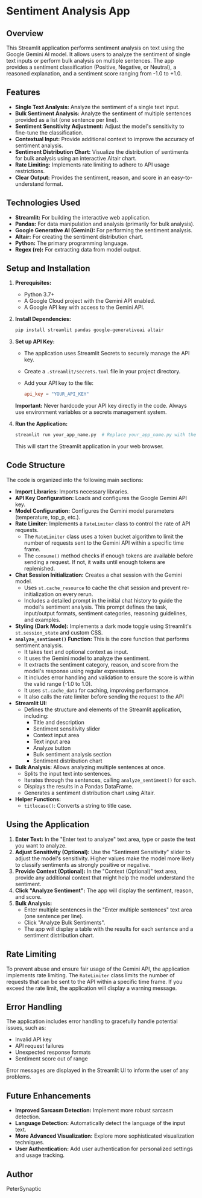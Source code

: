 # Sentiment Analysis App

## Overview

This Streamlit application performs sentiment analysis on text using the Google Gemini AI model. It allows users to analyze the sentiment of single text inputs or perform bulk analysis on multiple sentences. The app provides a sentiment classification (Positive, Negative, or Neutral), a reasoned explanation, and a sentiment score ranging from -1.0 to +1.0.

## Features

*   **Single Text Analysis:** Analyze the sentiment of a single text input.
*   **Bulk Sentiment Analysis:** Analyze the sentiment of multiple sentences provided as a list (one sentence per line).
*   **Sentiment Sensitivity Adjustment:** Adjust the model's sensitivity to fine-tune the classification.
*   **Contextual Input:** Provide additional context to improve the accuracy of sentiment analysis.
*   **Sentiment Distribution Chart:** Visualize the distribution of sentiments for bulk analysis using an interactive Altair chart.
*   **Rate Limiting:** Implements rate limiting to adhere to API usage restrictions.
*   **Clear Output:** Provides the sentiment, reason, and score in an easy-to-understand format.

## Technologies Used

*   **Streamlit:** For building the interactive web application.
*   **Pandas:** For data manipulation and analysis (primarily for bulk analysis).
*   **Google Generative AI (Gemini):** For performing the sentiment analysis.
*   **Altair:** For creating the sentiment distribution chart.
*   **Python:** The primary programming language.
*   **Regex (re):** For extracting data from model output.

## Setup and Installation

1.  **Prerequisites:**
    *   Python 3.7+
    *   A Google Cloud project with the Gemini API enabled.
    *   A Google API key with access to the Gemini API.

2.  **Install Dependencies:**

    ```bash
    pip install streamlit pandas google-generativeai altair
    ```

3.  **Set up API Key:**

    *   The application uses Streamlit Secrets to securely manage the API key.
    *   Create a `.streamlit/secrets.toml` file in your project directory.
    *   Add your API key to the file:

        ```toml
        api_key = "YOUR_API_KEY"
        ```

    **Important:** Never hardcode your API key directly in the code.  Always use environment variables or a secrets management system.

4.  **Run the Application:**

    ```bash
    streamlit run your_app_name.py  # Replace your_app_name.py with the actual filename
    ```

    This will start the Streamlit application in your web browser.

## Code Structure

The code is organized into the following main sections:

*   **Import Libraries:** Imports necessary libraries.
*   **API Key Configuration:** Loads and configures the Google Gemini API key.
*   **Model Configuration:** Configures the Gemini model parameters (temperature, top\_p, etc.).
*   **Rate Limiter:** Implements a `RateLimiter` class to control the rate of API requests.
    *   The `RateLimiter` class uses a token bucket algorithm to limit the number of requests sent to the Gemini API within a specific time frame.
    *   The `consume()` method checks if enough tokens are available before sending a request. If not, it waits until enough tokens are replenished.
*   **Chat Session Initialization:** Creates a chat session with the Gemini model.
    *   Uses `st.cache_resource` to cache the chat session and prevent re-initialization on every rerun.
    *   Includes a detailed prompt in the initial chat history to guide the model's sentiment analysis.  This prompt defines the task, input/output formats, sentiment categories, reasoning guidelines, and examples.
*   **Styling (Dark Mode):** Implements a dark mode toggle using Streamlit's `st.session_state` and custom CSS.
*   **`analyze_sentiment()` Function:** This is the core function that performs sentiment analysis.
    *   It takes text and optional context as input.
    *   It uses the Gemini model to analyze the sentiment.
    *   It extracts the sentiment category, reason, and score from the model's response using regular expressions.
    *   It includes error handling and validation to ensure the score is within the valid range (-1.0 to 1.0).
    *   It uses `st.cache_data` for caching, improving performance.
    *   It also calls the rate limiter before sending the request to the API
*   **Streamlit UI:**
    *   Defines the structure and elements of the Streamlit application, including:
        *   Title and description
        *   Sentiment sensitivity slider
        *   Context input area
        *   Text input area
        *   Analyze button
        *   Bulk sentiment analysis section
        *   Sentiment distribution chart
*   **Bulk Analysis:** Allows analyzing multiple sentences at once.
    *   Splits the input text into sentences.
    *   Iterates through the sentences, calling `analyze_sentiment()` for each.
    *   Displays the results in a Pandas DataFrame.
    *   Generates a sentiment distribution chart using Altair.
*   **Helper Functions:**
    *   `titlecase()`: Converts a string to title case.

## Using the Application

1.  **Enter Text:** In the "Enter text to analyze" text area, type or paste the text you want to analyze.
2.  **Adjust Sensitivity (Optional):** Use the "Sentiment Sensitivity" slider to adjust the model's sensitivity. Higher values make the model more likely to classify sentiments as strongly positive or negative.
3.  **Provide Context (Optional):** In the "Context (Optional)" text area, provide any additional context that might help the model understand the sentiment.
4.  **Click "Analyze Sentiment":** The app will display the sentiment, reason, and score.
5.  **Bulk Analysis:**
    *   Enter multiple sentences in the "Enter multiple sentences" text area (one sentence per line).
    *   Click "Analyze Bulk Sentiments".
    *   The app will display a table with the results for each sentence and a sentiment distribution chart.

## Rate Limiting

To prevent abuse and ensure fair usage of the Gemini API, the application implements rate limiting. The `RateLimiter` class limits the number of requests that can be sent to the API within a specific time frame. If you exceed the rate limit, the application will display a warning message.

## Error Handling

The application includes error handling to gracefully handle potential issues, such as:

*   Invalid API key
*   API request failures
*   Unexpected response formats
*   Sentiment score out of range

Error messages are displayed in the Streamlit UI to inform the user of any problems.

## Future Enhancements

*   **Improved Sarcasm Detection:** Implement more robust sarcasm detection.
*   **Language Detection:** Automatically detect the language of the input text.
*   **More Advanced Visualization:**  Explore more sophisticated visualization techniques.
*   **User Authentication:** Add user authentication for personalized settings and usage tracking.

## Author

PeterSynaptic
